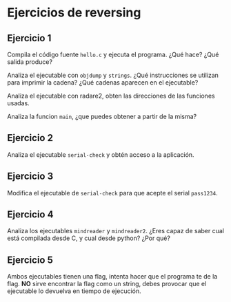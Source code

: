 # Ejercicios de reversing

## Ejercicio 1

Compila el código fuente `hello.c` y ejecuta el programa. ¿Qué hace? ¿Qué salida produce?

Analiza el ejecutable con `objdump` y `strings`. ¿Qué instrucciones se utilizan para imprimir la cadena? ¿Qué cadenas aparecen en el ejecutable?

Analiza el ejecutable con radare2, obten las direcciones de las funciones usadas.

Analiza la funcion `main`, ¿que puedes obtener a partir de la misma?

## Ejercicio 2

Analiza el ejecutable `serial-check` y obtén acceso a la aplicación. 

## Ejercicio 3

Modifica el ejecutable de `serial-check` para que acepte el serial `pass1234`.

## Ejercicio 4

Analiza los ejecutables `mindreader` y `mindreader2`. ¿Eres capaz de saber cual está compilada desde C, y cual desde python? ¿Por qué?

## Ejercicio 5

Ambos ejecutables tienen una flag, intenta hacer que el programa te de la flag. **NO** sirve encontrar la flag como un string, debes provocar que el ejecutable lo devuelva en tiempo de ejecución.

